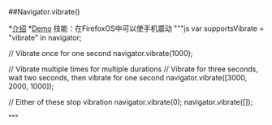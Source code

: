 ##Navigator.vibrate()

*[介绍](https://developer.mozilla.org/en-US/docs/Web/API/Navigator.vibrate)
*[Demo](http://davidwalsh.name/vibration-api)
技能：在FirefoxOS中可以使手机震动
"""js
var supportsVibrate = "vibrate" in navigator;

// Vibrate once for one second
navigator.vibrate(1000);

// Vibrate multiple times for multiple durations
// Vibrate for three seconds, wait two seconds, then vibrate for one second
navigator.vibrate([3000, 2000, 1000]);

// Either of these stop vibration
navigator.vibrate(0);
navigator.vibrate([]);

"""
